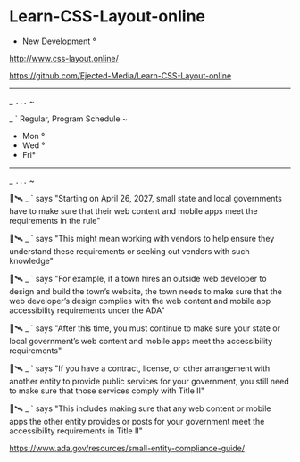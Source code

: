 # Learn-CSS-Layout-online
- New Development °


http://www.css-layout.online/

https://github.com/Ejected-Media/Learn-CSS-Layout-online


---  

_ ` ... ` ~

_ ` Regular, Program Schedule ~
- Mon °
- Wed °
- Fri°


--- 

_ ` ... ` ~

🐝🛰️ _ ` says "Starting on April 26, 2027, small state and local governments have to make sure that their web content and mobile apps meet the requirements in the rule"

🐝🛰️ _ ` says "This might mean working with vendors to help ensure they understand these requirements or seeking out vendors with such knowledge"

🐝🛰️ _ ` says "For example, if a town hires an outside web developer to design and build the town’s website, the town needs to make sure that the web developer’s design complies with the web content and mobile app accessibility requirements under the ADA" 

🐝🛰️ _ ` says "After this time, you must continue to make sure your state or local government’s web content and mobile apps meet the accessibility requirements"

🐝🛰️ _ ` says "If you have a contract, license, or other arrangement with another entity to provide public services for your government, you still need to make sure that those services comply with Title II"

🐝🛰️ _ ` says "This includes making sure that any web content or mobile apps the other entity provides or posts for your government meet the accessibility requirements in Title II"

https://www.ada.gov/resources/small-entity-compliance-guide/



